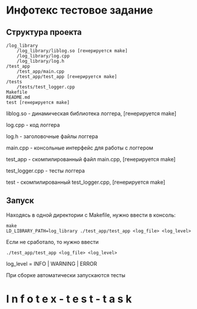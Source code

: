 <h1>Инфотекс тестовое задание</h1>

<h2>Структура проекта</h2>

```
/log_library 
    /log_library/liblog.so [генерируется make]
    /log_library/log.cpp
    /log_library/log.h
/test_app
    /test_app/main.cpp
    /test_app/test_app [генерируется make]
/tests
    /tests/test_logger.cpp
Makefile
README.md
test [генерируется make]
```

liblog.so - динамическая библиотека логгера, [генерируется make]

log.cpp - код логгера

log.h - заголовочные файлы логгера

main.cpp - консольные интерфейс для работы с логгером

test_app - скомпилированный файл main.cpp, [генерируется make]

test_logger.cpp - тесты логгера

test - скомпилированный test_logger.cpp, [генерируется make]
    
    
    
<h2>Запуск</h2> 
Находясь в одной директории с Makefile, нужно ввести в консоль:

```
make
LD_LIBRARY_PATH=log_library ./test_app/test_app <log_file> <log_level>
```

Если не сработало, то нужно ввести 

```
./test_app/test_app <log_file> <log_level>
```

log_level = INFO | WARNING | ERROR 

При сборке автоматически запускаются тесты

#   I n f o t e x - t e s t - t a s k 
 
 
